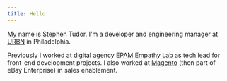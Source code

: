 ```yaml
---
title: Hello!
---
```


My name is Stephen Tudor. I'm a developer and engineering manager at [URBN][1]
in Philadelphia.

Previously I worked at digital agency [EPAM Empathy Lab][3] as tech lead for
front-end development projects. I also worked at [Magento][2] (then part of
eBay Enterprise) in sales enablement.

  [1]: http://urbn.com
  [2]: http://magento.com
  [3]: https://www.epam.com/solutions/digital-engagement
